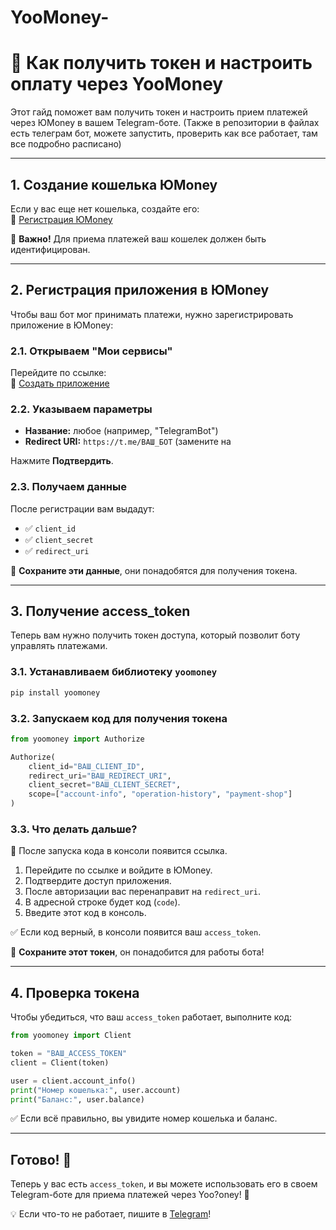 # YooMoney-
# 📌 Как получить токен и настроить оплату через YooMoney

Этот гайд поможет вам получить токен и настроить прием платежей через ЮMoney в вашем Telegram-боте. (Также в репозитории в файлах есть телеграм бот, можете запустить, проверить как все работает, там все подробно расписано)

---

## 1. Создание кошелька ЮMoney

Если у вас еще нет кошелька, создайте его:  
🔗 [Регистрация ЮMoney](https://yoomoney.ru/)

📌 **Важно!** Для приема платежей ваш кошелек должен быть идентифицирован.

---

## 2. Регистрация приложения в ЮMoney

Чтобы ваш бот мог принимать платежи, нужно зарегистрировать приложение в ЮMoney:

### 2.1. Открываем "Мои сервисы"

Перейдите по ссылке:  
🔗 [Создать приложение](https://yoomoney.ru/myservices/new)

### 2.2. Указываем параметры

- **Название:** любое (например, "TelegramBot")
- **Redirect URI:** `https://t.me/ВАШ_БОТ` (замените на 

Нажмите **Подтвердить**.

### 2.3. Получаем данные

После регистрации вам выдадут:
- ✅ `client_id`
- ✅ `client_secret`
- ✅ `redirect_uri`

💾 **Сохраните эти данные**, они понадобятся для получения токена.

---

## 3. Получение access_token

Теперь вам нужно получить токен доступа, который позволит боту управлять платежами.

### 3.1. Устанавливаем библиотеку `yoomoney`

```bash
pip install yoomoney
```

### 3.2. Запускаем код для получения токена

```python
from yoomoney import Authorize

Authorize(
    client_id="ВАШ_CLIENT_ID",
    redirect_uri="ВАШ_REDIRECT_URI",
    client_secret="ВАШ_CLIENT_SECRET",
    scope=["account-info", "operation-history", "payment-shop"]
)
```

### 3.3. Что делать дальше?

📌 После запуска кода в консоли появится ссылка.

1. Перейдите по ссылке и войдите в ЮMoney.
2. Подтвердите доступ приложения.
3. После авторизации вас перенаправит на `redirect_uri`.
4. В адресной строке будет код (`code`).
5. Введите этот код в консоль.

✅ Если код верный, в консоли появится ваш `access_token`.

💾 **Сохраните этот токен**, он понадобится для работы бота!

---

## 4. Проверка токена

Чтобы убедиться, что ваш `access_token` работает, выполните код:

```python
from yoomoney import Client

token = "ВАШ_ACCESS_TOKEN"
client = Client(token)

user = client.account_info()
print("Номер кошелька:", user.account)
print("Баланс:", user.balance)
```

✅ Если всё правильно, вы увидите номер кошелька и баланс.

---

## Готово! 🎉

Теперь у вас есть `access_token`, и вы можете использовать его в своем Telegram-боте для приема платежей через Yoo?oney! 🚀

💡 Если что-то не работает, пишите в [Telegram](https://t.me/worpli)!

